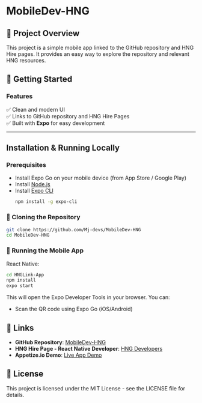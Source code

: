 # MobileDev-HNG

## 📌 Project Overview
This project is a simple mobile app linked to the GitHub repository and HNG Hire pages. It provides an easy way to explore the repository and relevant HNG resources.


## 🚀 Getting Started
### **Features**  
✅ Clean and modern UI  
✅ Links to GitHub repository and HNG Hire Pages  
✅ Built with **Expo** for easy development  

---

## **Installation & Running Locally**  

### **Prerequisites**
- Install Expo Go on your mobile device (from App Store / Google Play)
- Install [Node.js](https://nodejs.org/)  
- Install [Expo CLI](https://docs.expo.dev/get-started/installation/)  
  ```sh
  npm install -g expo-cli
  ```

### 🔹 Cloning the Repository
```sh
git clone https://github.com/Mj-devs/MobileDev-HNG
cd MobileDev-HNG
```

### 🔹 Running the Mobile App
React Native:
```sh
cd HNGLink-App
npm install
expo start
```
This will open the Expo Developer Tools in your browser. You can:
- Scan the QR code using Expo Go (iOS/Android)

## 📎 Links
- **GitHub Repository**: [MobileDev-HNG](https://github.com/Mj-devs/MobileDev-HNG)
- **HNG Hire Page - React Native Developer**: [HNG Developers](https://hng.tech/hire/react-native-developers)
- **Appetize.io Demo**: [Live App Demo](https://appetize.io/app/demo)

## 📜 License
This project is licensed under the MIT License - see the LICENSE file for details.

